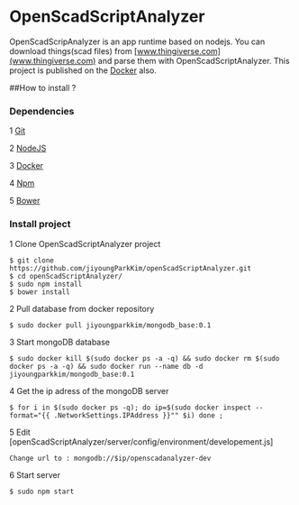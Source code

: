 OpenScadScriptAnalyzer
===
OpenScadScripAnalyzer is an app runtime based on nodejs. You can download things(scad files) from [www.thingiverse.com](www.thingiverse.com) and parse them with OpenScadScriptAnalyzer. This project is published on the [Docker](https://www.docker.com/) also.

##How to install ?

### Dependencies

1 [Git](http://git-scm.com/)

2 [NodeJS](http://nodejs.org/) 

3 [Docker](https://www.docker.com/) 

4 [Npm](https://www.npmjs.org/) 

5 [Bower](http://bower.io/)

### Install project

1 Clone OpenScadScriptAnalyzer project

	$ git clone https://github.com/jiyoungParkKim/openScadScriptAnalyzer.git
	$ cd openScadScriptAnalyzer/
	$ sudo npm install
	$ bower install


2 Pull database from docker repository

	$ sudo docker pull jiyoungparkkim/mongodb_base:0.1


3 Start mongoDB database

	$ sudo docker kill $(sudo docker ps -a -q) && sudo docker rm $(sudo docker ps -a -q) && sudo docker run --name db -d jiyoungparkkim/mongodb_base:0.1

4 Get the ip adress of the mongoDB server

	$ for i in $(sudo docker ps -q); do ip=$(sudo docker inspect --format="{{ .NetworkSettings.IPAddress }}"" $i) done ;

5 Edit [openScadScriptAnalyzer/server/config/environment/developement.js]

	Change url to : mongodb://$ip/openscadanalyzer-dev

6 Start server

	$ sudo npm start